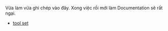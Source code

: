Vừa làm vừa ghi chép vào đây. Xong việc rồi mới làm Documentation sẽ rất ngại.

- [tool set](toolset.md)
